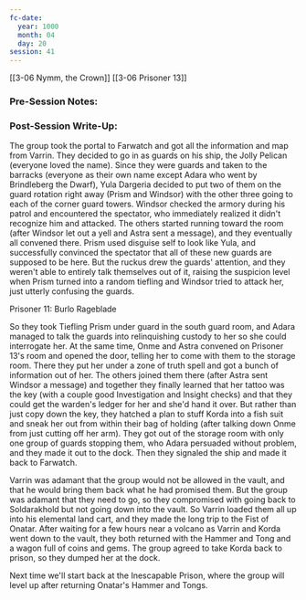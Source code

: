 ```yaml
---
fc-date:
  year: 1000
  month: 04
  day: 20
session: 41
---
```

[[3-06  Nymm, the Crown]] [[3-06  Prisoner 13]]

### Pre-Session Notes:


### Post-Session Write-Up:

The group took the portal to Farwatch and got all the information and map from Varrin. They decided to go in as guards on his ship, the Jolly Pelican (everyone loved the name). Since they were guards and taken to the barracks (everyone as their own name except Adara who went by Brindleberg the Dwarf), Yula Dargeria decided to put two of them on the guard rotation right away (Prism and Windsor) with the other three going to each of the corner guard towers. Windsor checked the armory during his patrol and encountered the spectator, who immediately realized it didn't recognize him and attacked. The others started running toward the room (after Windsor let out a yell and Astra sent a message), and they eventually all convened there. Prism used disguise self to look like Yula, and successfully convinced the spectator that all of these new guards are supposed to be here. But the ruckus drew the guards' attention, and they weren't able to entirely talk themselves out of it, raising the suspicion level when Prism turned into a random tiefling and Windsor tried to attack her, just utterly confusing the guards.

Prisoner 11: Burlo Rageblade

So they took Tiefling Prism under guard in the south guard room, and Adara managed to talk the guards into relinquishing custody to her so she could interrogate her. At the same time, Onme and Astra convened on Prisoner 13's room and opened the door, telling her to come with them to the storage room. There they put her under a zone of truth spell and got a bunch of information out of her. The others joined them there (after Astra sent Windsor a message) and together they finally learned that her tattoo was the key (with a couple good Investigation and Insight checks) and that they could get the warden's ledger for her and she'd hand it over. But rather than just copy down the key, they hatched a plan to stuff Korda into a fish suit and sneak her out from within their bag of holding (after talking down Onme from just cutting off her arm). They got out of the storage room with only one group of guards stopping them, who Adara persuaded without problem, and they made it out to the dock. Then they signaled the ship and made it back to Farwatch.

Varrin was adamant that the group would not be allowed in the vault, and that he would bring them back what he had promised them. But the group was adamant that they need to go, so they compromised with going back to Soldarakhold but not going down into the vault. So Varrin loaded them all up into his elemental land cart, and they made the long trip to the Fist of Onatar. After waiting for a few hours near a volcano as Varrin and Korda went down to the vault, they both returned with the Hammer and Tong and a wagon full of coins and gems. The group agreed to take Korda back to prison, so they dumped her at the dock.

Next time we'll start back at the Inescapable Prison, where the group will level up after returning Onatar's Hammer and Tongs.
